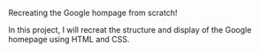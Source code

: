 Recreating the Google hompage from scratch!

In this project, I will recreat the structure and display of the Google homepage using HTML and CSS.